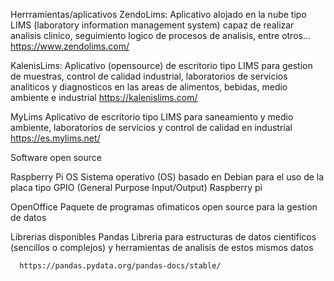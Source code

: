 Herrramientas/aplicativos
  ZendoLims:
    Aplicativo alojado en la nube tipo LIMS (laboratory information management system) capaz de realizar analisis clinico, seguimiento logico de procesos de analisis, entre otros...
      https://www.zendolims.com/
  
  KalenisLims:
    Aplicativo (opensource) de escritorio tipo LIMS para gestion de muestras, control de calidad industrial, laboratorios de servicios analiticos y diagnosticos en las areas de alimentos, bebidas, medio ambiente e industrial
      https://kalenislims.com/

  MyLims
    Aplicativo de escritorio tipo LIMS para saneamiento y medio ambiente, laboratorios de servicios y control de calidad en industrial 
      https://es.mylims.net/

Software open source


  Raspberry Pi OS
    Sistema operativo (OS) basado en Debian para el uso de la placa tipo GPIO (General Purpose Input/Output) Raspberry pi 

  OpenOffice
    Paquete de programas ofimaticos open source para la gestion de datos



  
Librerias disponibles
  Pandas
    Libreria para estructuras de datos cientificos (sencillos o complejos) y herramientas de analisis de estos mismos datos
      
      https://pandas.pydata.org/pandas-docs/stable/
